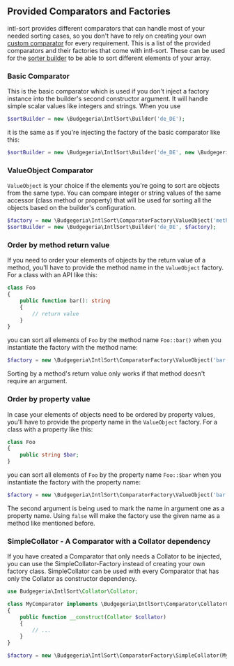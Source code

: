 ## Provided Comparators and Factories

intl-sort provides different comparators that can handle most of your needed
sorting cases, so you don't have to rely on creating your own
[custom comparator](custom-comparator.md) for every requirement. This is a
list of the provided comparators and their factories that come with intl-sort.
These can be used for the [sorter builder](sorter-builder.md) to be able
to sort different elements of your array.

### Basic Comparator

This is the basic comparator which is used if you don't inject a factory instance
into the builder's second constructor argument. It will handle simple scalar values
like integers and strings. When you use

```php
$sortBuilder = new \Budgegeria\IntlSort\Builder('de_DE');
````

it is the same as if you're injecting the factory of the basic comparator like this:

```php
$sortBuilder = new \Budgegeria\IntlSort\Builder('de_DE', new \Budgegeria\IntlSort\ComparatorFactory\Standard());
```

### ValueObject Comparator

`ValueObject` is your choice if the elements you're going to sort are objects from the same type. You can compare
integer or string values of the same accessor (class method or property) that will be used for sorting all the
objects based on the builder's configuration.

```php
$factory = new \Budgegeria\IntlSort\ComparatorFactory\ValueObject('methodName');
$sortBuilder = new \Budgegeria\IntlSort\Builder('de_DE', $factory);
```

### Order by method return value

If you need to order your elements of objects by the return value of a method, you'll have to provide the method
name in the `ValueObject` factory. For a class with an API like this:

```php
class Foo
{
    public function bar(): string
    {
        // return value
    }
}
```

you can sort all elements of `Foo` by the method name `Foo::bar()` when you instantiate the factory with the method
name:

```php
$factory = new \Budgegeria\IntlSort\ComparatorFactory\ValueObject('bar');
```

Sorting by a method's return value only works if that method doesn't require an argument.

### Order by property value

In case your elements of objects need to be ordered by property values, you'll have to provide the property
name in the `ValueObject` factory. For a class with a property like this:

```php
class Foo
{
    public string $bar;
}
```
you can sort all elements of `Foo` by the property name `Foo::$bar` when you instantiate the factory with the property
name:

```php
$factory = new \Budgegeria\IntlSort\ComparatorFactory\ValueObject('bar', true);
```

The second argument is being used to mark the name in argument one as a property name. Using `false` will make the
factory use the given name as a method like mentioned before.

### SimpleCollator - A Comparator with a Collator dependency

If you have created a Comparator that only needs a Collator to be injected, you can use the SimpleCollator-Factory
instead of creating your own factory class. SimpleCollator can be used with every Comparator that has only the Collator
as constructor dependency.

```php
use Budgegeria\IntlSort\Collator\Collator;

class MyComparator implements \Budgegeria\IntlSort\Comparator\CollatorConstructor
{
    public function __construct(Collator $collator)
    {
        // ...
    }
}

$factory = new \Budgegeria\IntlSort\ComparatorFactory\SimpleCollator(MyComparator::class);
```
